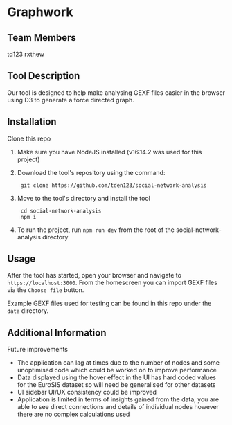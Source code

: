 # Graphwork

## Team Members
td123
rxthew

## Tool Description
Our tool is designed to help make analysing GEXF files easier in the browser using D3 to generate a force directed graph.

## Installation
Clone this repo

1. Make sure you have NodeJS installed (v16.14.2 was used for this project)

2. Download the tool's repository using the command:

        git clone https://github.com/tden123/social-network-analysis

3. Move to the tool's directory and install the tool

        cd social-network-analysis
        npm i 

4. To run the project, run `npm run dev` from the root of the social-network-analysis directory 

## Usage
After the tool has started, open your browser and navigate to `https://localhost:3000`. From the homescreen you can import GEXF files via the `Choose file` button. 

Example GEXF files used for testing can be found in this repo under the `data` directory.

## Additional Information
Future improvements
- The application can lag at times due to the number of nodes and some unoptimised code which could be worked on to improve performance
- Data displayed using the hover effect in the UI has hard coded values for the EuroSIS dataset so will need be generalised for other datasets
- UI sidebar UI/UX consistency could be improved
- Application is limited in terms of insights gained from the data, you are able to see direct connections and details of individual nodes however there are no complex calculations used